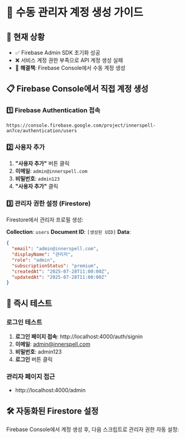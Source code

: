 # 🔧 수동 관리자 계정 생성 가이드

## 🚨 현재 상황
- ✅ Firebase Admin SDK 초기화 성공
- ❌ 서비스 계정 권한 부족으로 API 계정 생성 실패
- 🎯 **해결책**: Firebase Console에서 수동 계정 생성

## 📋 Firebase Console에서 직접 계정 생성

### 1️⃣ Firebase Authentication 접속
```
https://console.firebase.google.com/project/innerspell-an7ce/authentication/users
```

### 2️⃣ 사용자 추가
1. **"사용자 추가"** 버튼 클릭
2. **이메일**: `admin@innerspell.com`
3. **비밀번호**: `admin123`
4. **"사용자 추가"** 클릭

### 3️⃣ 관리자 권한 설정 (Firestore)
Firestore에서 관리자 프로필 생성:

**Collection**: `users`
**Document ID**: `[생성된 UID]`
**Data**:
```json
{
  "email": "admin@innerspell.com",
  "displayName": "관리자",
  "role": "admin",
  "subscriptionStatus": "premium",
  "createdAt": "2025-07-28T11:00:00Z",
  "updatedAt": "2025-07-28T11:00:00Z"
}
```

## 🔄 즉시 테스트

### 로그인 테스트
1. **로그인 페이지 접속**: http://localhost:4000/auth/signin
2. **이메일**: admin@innerspell.com
3. **비밀번호**: admin123
4. **로그인** 버튼 클릭

### 관리자 페이지 접근
- http://localhost:4000/admin

## 🛠️ 자동화된 Firestore 설정

Firebase Console에서 계정 생성 후, 다음 스크립트로 관리자 권한 자동 설정: